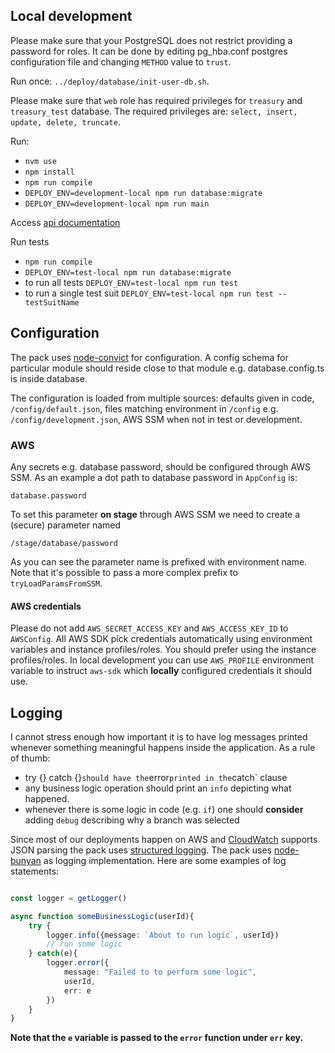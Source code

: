 ## Local development

Please make sure that your PostgreSQL does not restrict providing a password for roles. It can be done by editing pg_hba.conf postgres configuration file and changing `METHOD` value to `trust`.

Run once:
 `../deploy/database/init-user-db.sh`.
 
Please make sure that `web` role has required privileges for `treasury` and `treasury_test` database. The required privileges are:
`select, insert, update, delete, truncate`.

Run:
* `nvm use`
* `npm install`
* `npm run compile`
* `DEPLOY_ENV=development-local npm run database:migrate`
* `DEPLOY_ENV=development-local npm run main`

Access [api documentation](http://localhost:3001/api/documentation/)

Run tests
* `npm run compile`
* `DEPLOY_ENV=test-local npm run database:migrate`
* to run all tests `DEPLOY_ENV=test-local npm run test`
* to run a single test suit `DEPLOY_ENV=test-local npm run test -- testSuitName`

## Configuration

The pack uses [node-convict](https://github.com/mozilla/node-convict) for configuration.
A config schema for particular module should reside close to that module e.g. database.config.ts is inside database.


The configuration is loaded from multiple sources: defaults given in code, `/config/default.json`, files matching environment in `/config` e.g. `/config/development.json`, AWS SSM when not in test or development.

### AWS

Any secrets e.g. database password, should be configured through AWS SSM.
As an example a dot path to database password in `AppConfig` is:
```
database.password
```
To set this parameter **on stage** through AWS SSM we need to create a (secure) parameter named
```
/stage/database/password
```

As you can see the parameter name is prefixed with environment name.
Note that it's possible to pass a more complex prefix to `tryLoadParamsFromSSM`.

#### AWS credentials

Please do not add `AWS_SECRET_ACCESS_KEY` and `AWS_ACCESS_KEY_ID` to `AWSConfig`. 
All AWS SDK pick credentials automatically using environment variables and instance profiles/roles. 
You should prefer using the instance profiles/roles.
In local development you can use `AWS_PROFILE` environment variable to instruct `aws-sdk` which **locally** configured credentials it should use.   

## Logging

I cannot stress enough how important it is to have log messages printed whenever something meaningful happens inside the application. 
As a rule of thumb:
- try {} catch {}` should have the `error` printed in the `catch` clause
- any business logic operation should print an `info` depicting what happened.
- whenever there is some logic in code (e.g. `if`) one should **consider** adding `debug` describing why a branch was selected

Since most of our deployments happen on AWS and [CloudWatch](https://aws.amazon.com/about-aws/whats-new/2015/01/20/amazon-cloudwatch-logs-json-log-format-support/) supports JSON parsing the pack uses [structured logging](https://www.google.com/search?q=structured+logging).
The pack uses [node-bunyan](https://github.com/trentm/node-bunyan) as logging implementation.
Here are some examples of log statements:

```typescript

const logger = getLogger()

async function someBusinessLogic(userId){
    try {
        logger.info({message: `About to run logic`, userId})
        // run some logic
    } catch(e){
        logger.error({
            message: "Failed to to perform some logic",
            userId,
            err: e
        })
    }
}
``` 

**Note that the `e` variable is passed to the `error` function under `err` key.** 

